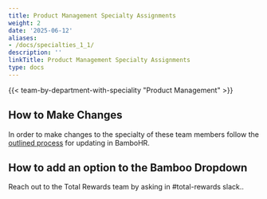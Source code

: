 ```yaml
---
title: Product Management Specialty Assignments
weight: 2
date: '2025-06-12'
aliases:
- /docs/specialties_1_1/
description: ''
linkTitle: Product Management Specialty Assignments
type: docs
---
```


{{< team-by-department-with-speciality "Product Management" >}}

## How to Make Changes

In order to make changes to the specialty of these team members follow the [outlined process](/handbook/company/structure/#setting-product-group-for-team-members) for updating in BamboHR.

## How to add an option to the Bamboo Dropdown

Reach out to the Total Rewards team by asking in #total-rewards slack..
